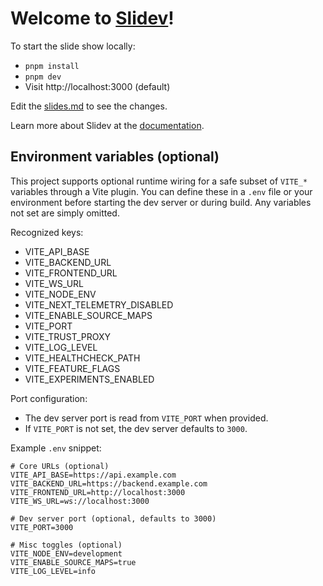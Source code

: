 # Welcome to [Slidev](https://github.com/slidevjs/slidev)!

To start the slide show locally:

- `pnpm install`
- `pnpm dev`
- Visit http://localhost:3000 (default)

Edit the [slides.md](./slides.md) to see the changes.

Learn more about Slidev at the [documentation](https://sli.dev/).

## Environment variables (optional)

This project supports optional runtime wiring for a safe subset of `VITE_*` variables through a Vite plugin. You can define these in a `.env` file or your environment before starting the dev server or during build. Any variables not set are simply omitted.

Recognized keys:
- VITE_API_BASE
- VITE_BACKEND_URL
- VITE_FRONTEND_URL
- VITE_WS_URL
- VITE_NODE_ENV
- VITE_NEXT_TELEMETRY_DISABLED
- VITE_ENABLE_SOURCE_MAPS
- VITE_PORT
- VITE_TRUST_PROXY
- VITE_LOG_LEVEL
- VITE_HEALTHCHECK_PATH
- VITE_FEATURE_FLAGS
- VITE_EXPERIMENTS_ENABLED

Port configuration:
- The dev server port is read from `VITE_PORT` when provided.
- If `VITE_PORT` is not set, the dev server defaults to `3000`.

Example `.env` snippet:
```
# Core URLs (optional)
VITE_API_BASE=https://api.example.com
VITE_BACKEND_URL=https://backend.example.com
VITE_FRONTEND_URL=http://localhost:3000
VITE_WS_URL=ws://localhost:3000

# Dev server port (optional, defaults to 3000)
VITE_PORT=3000

# Misc toggles (optional)
VITE_NODE_ENV=development
VITE_ENABLE_SOURCE_MAPS=true
VITE_LOG_LEVEL=info
```
